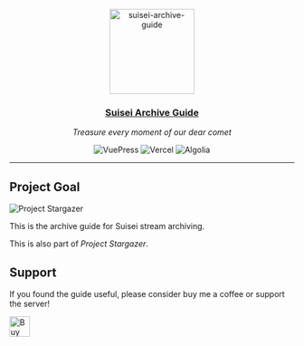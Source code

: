 <div align="center">
  <br>
  <img src="https://img.suisei.cc/icon/ringo.png" alt="suisei-archive-guide" width="150rem" height="150rem" />
  <h3><a href="/">Suisei Archive Guide</a></h3>
  <p><em>Treasure every moment of our dear comet</em></p>

  <img style="display: inline-block;" src="https://img.shields.io/badge/VuePress-%2335495e.svg?style=for-the-badge&logo=vuedotjs&logoColor=%234FC08D" alt="VuePress" />
  <img style="display: inline-block;" src="https://img.shields.io/badge/vercel-%23000000.svg?style=for-the-badge&logo=vercel&logoColor=white" alt="Vercel" />
  <img style="display: inline-block;" src="https://img.shields.io/badge/DocSearch-%235468FF.svg?style=for-the-badge&logo=algolia&logoColor=white" alt="Algolia" />
</div>

---

## Project Goal

<img style="display: inline-block;" src="https://img.suisei.cc/badge/Project_Stargazer.svg" alt="Project Stargazer" />

This is the archive guide for Suisei stream archiving.

This is also part of *Project Stargazer*.

## Support

If you found the guide useful, please consider buy me a coffee or support the server!

<a href='https://ko-fi.com/F1F46CGFC' target='_blank'><img height='36' style='border:0px;height:36px;' src='https://cdn.ko-fi.com/cdn/kofi2.png?v=3' border='0' alt='Buy Me a Coffee at ko-fi.com' /></a>
